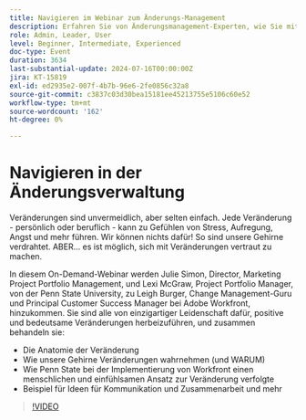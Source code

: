 ```yaml
---
title: Navigieren im Webinar zum Änderungs-Management
description: Erfahren Sie von Änderungsmanagement-Experten, wie Sie mit Adobe Workfront durch Transitionen navigieren können. Gewinnen Sie in unserem On-Demand-Webinar Einblicke in das Verständnis der Anatomie des Wandels, der Gehirnwahrnehmung und des Ansatzes der Penn State University.
role: Admin, Leader, User
level: Beginner, Intermediate, Experienced
doc-type: Event
duration: 3634
last-substantial-update: 2024-07-16T00:00:00Z
jira: KT-15819
exl-id: ed2935e2-007f-4b7b-96e6-2fe0856c32a8
source-git-commit: c3837c03d30bea15181ee45213755e5106c60e52
workflow-type: tm+mt
source-wordcount: '162'
ht-degree: 0%

---
```


# Navigieren in der Änderungsverwaltung

Veränderungen sind unvermeidlich, aber selten einfach. Jede Veränderung - persönlich oder beruflich - kann zu Gefühlen von Stress, Aufregung, Angst und mehr führen. Wir können nichts dafür! So sind unsere Gehirne verdrahtet. ABER… es ist möglich, sich mit Veränderungen vertraut zu machen.

In diesem On-Demand-Webinar werden Julie Simon, Director, Marketing Project Portfolio Management, und Lexi McGraw, Project Portfolio Manager, von der Penn State University, zu Leigh Burger, Change Management-Guru und Principal Customer Success Manager bei Adobe Workfront, hinzukommen. Sie sind alle von einzigartiger Leidenschaft dafür, positive und bedeutsame Veränderungen herbeizuführen, und zusammen behandeln sie:

* Die Anatomie der Veränderung
* Wie unsere Gehirne Veränderungen wahrnehmen (und WARUM)
* Wie Penn State bei der Implementierung von Workfront einen menschlichen und einfühlsamen Ansatz zur Veränderung verfolgte
* Beispiel für Ideen für Kommunikation und Zusammenarbeit und mehr

>[!VIDEO](https://video.tv.adobe.com/v/3431013/?learn=on)
